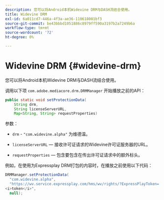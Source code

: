 ```yaml
---
description: 您可以将Android本机Widevine DRM与DASH流结合使用。
title: Widevine DRM
exl-id: 6a011cd7-446a-4f3a-ae36-110618001bf3
source-git-commit: be43bbbd1051886c8979ff590a3197b2a7249b6a
workflow-type: tm+mt
source-wordcount: '72'
ht-degree: 0%

---
```


# Widevine DRM {#widevine-drm}

您可以将Android本机Widevine DRM与DASH流结合使用。

调用以下项 `com.adobe.mediacore.drm.DRMManager` 开始播放之前的API：

```java
public static void setProtectionData( 
    String drm,  
    String licenseServerURL,   
    Map<String, String> requestProperties)
```

参数：

* `drm` - `"com.widevine.alpha"` 为维德温。

* `licenseServerURL`  — 接收许可证请求的Widevine许可证服务器的URL。
* `requestProperties`  — 包含要包含在传出许可证请求中的额外标头。

例如，在使用为Expressplay DRM打包的内容时，在播放之前使用以下代码：

```java
DRMManager.setProtectionData( 
  "com.widevine.alpha",  
  "https://wv.service.expressplay.com/hms/wv/rights/?ExpressPlayToken= 
<i>token</i>",  
  null); 
```
